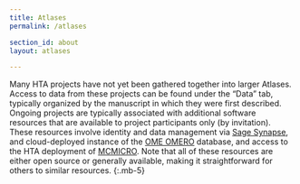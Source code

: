 ```yaml
---
title: Atlases
permalink: /atlases

section_id: about
layout: atlases

---
```

Many HTA projects have not yet been gathered together into larger Atlases. Access to data from these projects can be found under the “Data” tab, typically organized by the manuscript in which they were first described. Ongoing projects are typically associated with additional software resources that are available to project participants only (by invitation). These resources involve identity and data management via [Sage Synapse](https://www.synapse.org/), and cloud-deployed instance of the [OME OMERO](https://www.openmicroscopy.org/) database, and access to the HTA deployment of [MCMICRO](https://mcmicro.org/). Note that all of these resources are either open source or generally available, making it straightforward for others to similar resources.
{:.mb-5}
